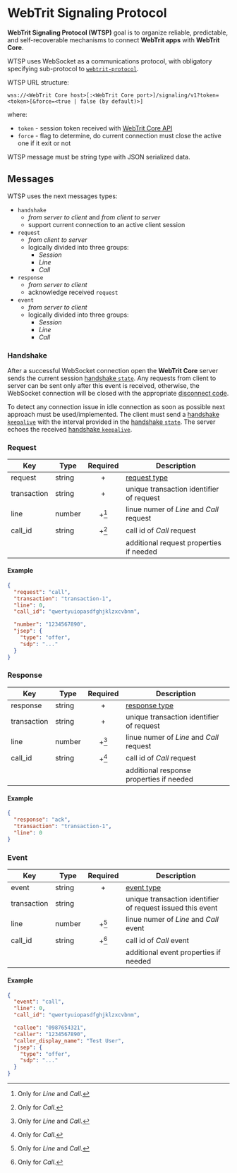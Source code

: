 # WebTrit Signaling Protocol

**WebTrit Signaling Protocol (WTSP)** goal is to organize reliable, predictable, and self-recoverable mechanisms to connect **WebTrit apps** with **WebTrit Core**.

WTSP uses WebSocket as a communications protocol, with obligatory specifying sub-protocol to [`webtrit-protocol`](websocket_subprotocol.md).

WTSP URL structure:
```
wss://<WebTrit Core host>[:<WebTrit Core port>]/signaling/v1?token=<token>[&force=<true | false (by default)>]
```
where:
- `token` - session token received with [WebTrit Core API](../api/index.md#core)
- `force` - flag to determine, do current connection must close the active one if it exit or not

WTSP message must be string type with JSON serialized data.

## Messages

WTSP uses the next messages types:
- `handshake`
  - *from server to client* and *from client to server*
  - support current connection to an active client session
- `request`
  - *from client to server*
  - logically divided into three groups:
    - _Session_
    - _Line_
    - _Call_
- `response`
  - *from server to client*
  - acknowledge received `request`
- `event`
  - *from server to client*
  - logically divided into three groups:
    - _Session_
    - _Line_
    - _Call_

### Handshake

After a successful WebSocket connection open the **WebTrit Core** server sends the current session [handshake `state`](handshake/state.md). Any requests from client to server can be sent only after this event is received, otherwise, the WebSocket connection will be closed with the appropriate [disconnect code](disconnect_codes.md).

To detect any connection issue in idle connection as soon as possible next approach must be used/implemented. The client must send a [handshake `keepalive`](handshake/keepalive.md) with the interval provided in the [handshake `state`](handshake/state.md). The server echoes the received [handshake `keepalive`](handshake/keepalive.md).

### Request

| Key | Type | Required | Description |
| --- | --- | :---: | --- |
| request | string | + | [request type](requests/index.md) |
| transaction | string | + | unique transaction identifier of request |
| line | number | +[^1] | linue numer of _Line_ and _Call_ request |
| call_id | string | +[^2] | call id of _Call_ request |
| | | | additional request properties if needed |

#### Example

```json
{
  "request": "call",
  "transaction": "transaction-1",
  "line": 0,
  "call_id": "qwertyuiopasdfghjklzxcvbnm",

  "number": "1234567890",
  "jsep": {
    "type": "offer",
    "sdp": "..."
  }
}
```

### Response

| Key | Type | Required | Description |
| --- | --- | :---: | --- |
| response | string | + | [response type](responses/index.md) |
| transaction | string | + | unique transaction identifier of request |
| line | number | +[^1] | linue numer of _Line_ and _Call_ request |
| call_id | string | +[^2] | call id of _Call_ request |
| | | | additional response properties if needed |

#### Example

```json
{
  "response": "ack",
  "transaction": "transaction-1",
  "line": 0
}
```

### Event

| Key | Type | Required | Description |
| --- | --- | :---: | --- |
| event | string | + | [event type](events/index.md) |
| transaction | string | | unique transaction identifier of request issued this event |
| line | number | +[^1] | linue numer of _Line_ and _Call_ event |
| call_id | string | +[^2] | call id of _Call_ event |
| | | | additional event properties if needed |

#### Example

```json
{
  "event": "call",
  "line": 0,
  "call_id": "qwertyuiopasdfghjklzxcvbnm",

  "callee": "0987654321",
  "caller": "1234567890",
  "caller_display_name": "Test User",
  "jsep": {
    "type": "offer",
    "sdp": "..."
  }
}
```

[^1]: Only for _Line_ and _Call_.
[^2]: Only for _Call_.
